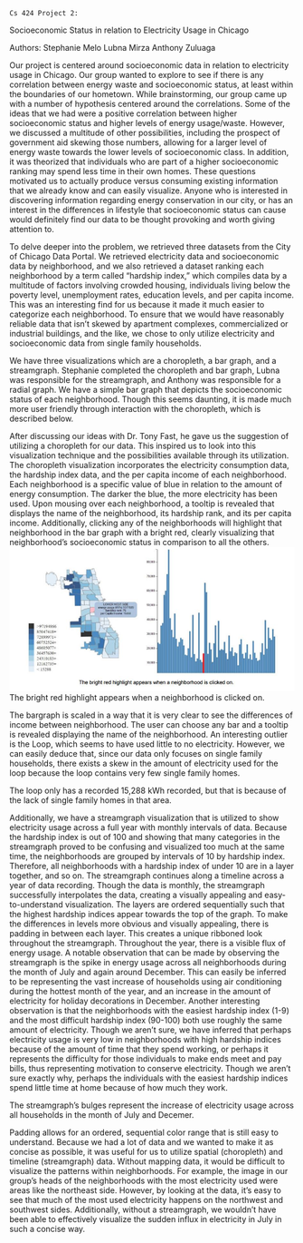 	Cs 424 Project 2:
Socioeconomic Status in relation to Electricity Usage in Chicago


Authors:
Stephanie Melo
Lubna Mirza
Anthony Zuluaga


Our project is centered around socioeconomic data in relation to electricity usage in Chicago. Our group wanted to explore to see if there is any correlation between energy waste and socioeconomic status, at least within the boundaries of our hometown. While brainstorming, our group came up with a number of hypothesis centered around the correlations. Some of the ideas that we had were a positive correlation between higher socioeconomic status and higher levels of energy usage/waste. However, we discussed a multitude of other possibilities, including the prospect of government aid skewing those numbers, allowing for a larger level of energy waste towards the lower levels of socioeconomic class. In addition, it was theorized that individuals who are part of a higher socioeconomic ranking may spend less time in their own homes. These questions motivated us to actually produce versus consuming existing information that we already know and can easily visualize. Anyone who is interested in discovering information regarding energy conservation in our city, or has an interest in the differences in lifestyle that socioeconomic status can cause would definitely find our data to be thought provoking and worth giving attention to. 


To delve deeper into the problem, we retrieved three datasets from the City of Chicago Data Portal. We retrieved electricity data and socioeconomic data by neighborhood, and we also retrieved a dataset ranking each neighborhood by a term called “hardship index,” which compiles data by a multitude of factors involving crowded housing, individuals living below the poverty level, unemployment rates, education levels, and per capita income. This was an interesting find for us because it made it much easier to categorize each neighborhood. To ensure that we would have reasonably reliable data that isn’t skewed by apartment complexes, commercialized or industrial buildings, and the like, we chose to only utilize electricity and socioeconomic data from single family households. 


We have three visualizations which are a choropleth, a bar graph, and a streamgraph. Stephanie completed the choropleth and bar graph, Lubna was responsible for the streamgraph, and Anthony was responsible for a radial graph. We have a simple bar graph that depicts the socioeconomic status of each neighborhood. Though this seems daunting, it is made much more user friendly through interaction with the choropleth, which is described below.


After discussing our ideas with Dr. Tony Fast, he gave us the suggestion of utilizing a choropleth for our data. This inspired us to look into this visualization technique and the possibilities available through its utilization. The choropleth visualization incorporates the electricity consumption data, the hardship index data, and the per capita income of each neighborhood. Each neighborhood is a specific value of blue in relation to the amount of energy consumption. The darker the blue, the more electricity has been used. Upon mousing over each neighborhood, a tooltip is revealed that displays the name of the neighborhood, its hardship rank, and its per capita income. Additionally, clicking any of the neighborhoods will highlight that neighborhood in the bar graph with a bright red, clearly visualizing that neighborhood’s socioeconomic status in comparison to all the others.  
![alt tag](https://raw.githubusercontent.com/emelo2/cs-424/master/images/1.jpg)
The bright red highlight appears when a neighborhood is clicked on.


The bargraph is scaled in a way that it is very clear to see the differences of income between neighborhood. The user can choose any bar and a tooltip is revealed displaying the name of the neighborhood. An interesting outlier is the Loop, which seems to have used little to no electricity. However, we can easily deduce that, since our data only focuses on single family households, there exists a skew in the amount of electricity used for the loop because the loop contains very few single family homes. 



The loop only has a recorded 15,288 kWh recorded, but that is because of the lack of single family homes in that area.


Additionally, we have a streamgraph visualization that is utilized to show electricity usage across a full year with monthly intervals of data. Because the hardship index is out of 100 and showing that many categories in the streamgraph proved to be confusing and visualized too much at the same time, the neighborhoods are grouped by intervals of 10 by hardship index. Therefore, all neighborhoods with a hardship index of under 10 are in a layer together, and so on. The streamgraph continues along a timeline across a year of data recording. Though the data is monthly, the streamgraph successfully interpolates the data, creating a visually appealing and easy-to-understand visualization. The layers are ordered sequentially such that the highest hardship indices appear towards the top of the graph. To make the differences in levels more obvious and visually appealing, there is padding in between each layer. This creates a unique ribboned look throughout the streamgraph. Throughout the year, there is a visible flux of energy usage. A notable observation that can be made by observing the streamgraph is the spike in energy usage across all neighborhoods during the month of July and again around December. This can easily be inferred to be representing the vast increase of households using air conditioning during the hottest month of the year, and an increase in the amount of electricity for holiday decorations in December. Another interesting observation is that the neighborhoods with the easiest hardship index (1-9) and the most difficult hardship index (90-100) both use roughly the same amount of electricity. Though we aren’t sure, we have inferred that perhaps electricity usage is very low in neighborhoods with high hardship indices because of the amount of time that they spend working, or perhaps it represents the difficulty for those individuals to make ends meet and pay bills, thus representing motivation to conserve electricity. Though we aren’t sure exactly why, perhaps the individuals with the easiest hardship indices spend little time at home because of how much they work. 

The streamgraph’s bulges represent the increase of electricity usage across all households in the month of July and Decemer.


Padding allows for an ordered, sequential color range that is still easy to understand.
Because we had a lot of data and we wanted to make it as concise as possible, it was useful for us to utilize spatial (choropleth) and timeline (streamgraph) data. Without mapping data, it would be difficult to visualize the patterns within neighborhoods. For example, the image in our group’s heads of the neighborhoods with the most electricity used were areas like the northeast side. However, by looking at the data, it’s easy to see that much of the most used electricity happens on the northwest and southwest sides. Additionally, without a streamgraph, we wouldn’t have been able to effectively visualize the sudden influx in electricity in July in such a concise way.
